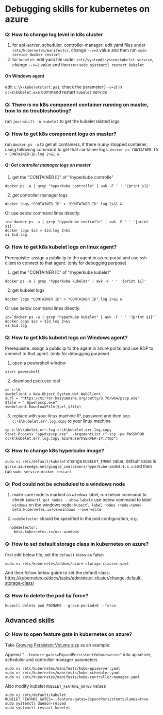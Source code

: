# Debugging skills for kubernetes on azure
### Q: How to change log level in k8s cluster
1. for api-server, scheduler, controller-manager:
edit yaml files under `/etc/kubernetes/manifests/`, change `--v=2` value and then run `sudo service docker restart`
2. for `kubelet`:
edit yaml file under `/etc/systemd/system/kubelet.service`, change `--v=2` value and then run `sudo systemctl restart kubelet`

#### On Windows agent
edit `c:\k\kubeletstart.ps1`, check the parameter(`--v=2`) in `c:\k\kubelet.exe` command
restart `Kubelet` service

### Q: There is no k8s component container running on master, how to do troubleshooting?
run `journalctl -u kubelet` to get the kubelet related logs

### Q: How to get k8s component logs on master?
run `docker ps -a` to get all containers, if there is any stopped container, using following command to get that container logs.
`docker ps CONTAINER-ID > CONTAINER-ID.log 2>&1 &`

##### Q: Get controller manager logs on master
1. get the "CONTAINER ID" of "/hyperkube controlle"
```
docker ps -a | grep "hyperkube controlle" | awk -F ' ' '{print $1}'
```
2. get controller manager logs
```
docker logs "CONTAINER ID" > "CONTAINER ID".log 2>&1 &
```
Or use below command lines directly:
```
id=`docker ps -a | grep "hyperkube controlle" | awk -F ' ' '{print $1}'`
docker logs $id > $id.log 2>&1
vi $id.log
```

### Q: How to get k8s kubelet logs on linux agent?
Prerequisite:
assign a public ip to the agent in azure portal and use ssh client to connect to that agent. (only for debugging purpose)
1. get the "CONTAINER ID" of "/hyperkube kubelet"
```
docker ps -a | grep "hyperkube kubelet" | awk -F ' ' '{print $1}'
```
2. get kubelet logs
```
docker logs "CONTAINER ID" > "CONTAINER ID".log 2>&1 &
```
Or use below command lines directly:
```
id=`docker ps -a | grep "hyperkube kubelet" | awk -F ' ' '{print $1}'`
docker logs $id > $id.log 2>&1
vi $id.log
```

### Q: How to get k8s kubelet logs on Windows agent?
Prerequisite:
assign a public ip to the agent in azure portal and use RDP to connect to that agent. (only for debugging purpose)

1. open a powershell window
```
start powershell
```
2. download pscp.exe tool
```
cd c:\k
$webclient = New-Object System.Net.WebClient
$url = "https://mirror.kaiyuanshe.org/putty/0.70/w64/pscp.exe"
$file = " $pwd\pscp.exe"
$webclient.DownloadFile($url,$file)
```
3. replace with your linux machine IP, password and then scp `c:\k\kubelet.err.log.copy` to your linux machine
```
cp c:\k\kubelet.err.log c:\k\kubelet.err.log.copy
Start-Process "$pwd\pscp.exe"  -ArgumentList ("-scp -pw PASSWROD c:\k\kubelet.err.log.copy azureuser@SERVER-IP:/tmp")
```

### Q: How to change k8s hyperkube image?
`sudo vi /etc/default/kubelet`
change `KUBELET_IMAGE` value, default value is `gcrio.azureedge.net/google_containers/hyperkube-amd64:1.x.x`
and then run `sudo service docker restart`

### Q: Pod could not be scheduled to a windows node
1. make sure node is marked as `windows` label, run below command to check
`kubectl get nodes --show-labels`
use below command to label `windows` on the windows node:
```kubectl label nodes <node-name> beta.kubernetes.io/os=windows --overwrite```

2. `nodeSelector` should be specified in the pod configuration, e.g.
```
  nodeSelector:
    beta.kubernetes.io/os: windows
```

### Q: How to set default storage class in kubernetes on azure?
first edit below file, set the `default` class as false:
```
sudo vi /etc/kubernetes/addons/azure-storage-classes.yaml
```
And then follow below guide to set the default class:
https://kubernetes.io/docs/tasks/administer-cluster/change-default-storage-class/

### Q: How to delete the pod by force?
```kubectl delete pod PODNAME --grace-period=0 --force```

## Advanced skills
### Q: How to open feature gate in kubernetes on azure?
Take [Growing Persistent Volume size](https://github.com/kubernetes/community/blob/master/contributors/design-proposals/storage/grow-volume-size.md) as an example:

Append `"--feature-gates=ExpandPersistentVolumes=true"` into apiserver, scheduler and controller-manager parameters
```
sudo vi /etc/kubernetes/manifests/kube-apiserver.yaml
sudo vi /etc/kubernetes/manifests/kube-scheduler.yaml
sudo vi /etc/kubernetes/manifests/kube-controller-manager.yaml
```

Also modify kubelet `KUBELET_FEATURE_GATES` values
```
sudo vi /etc/default/kubelet
KUBELET_FEATURE_GATES=--feature-gates=ExpandPersistentVolumes=true
sudo systemctl daemon-reload
sudo systemctl restart kubelet
```

